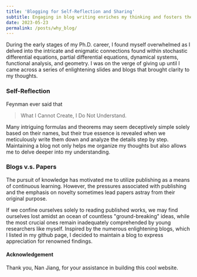 ```yaml
---
title: 'Blogging for Self-Reflection and Sharing'
subtitle: Engaging in blog writing enriches my thinking and fosters the exchange of knowledge.
date: 2023-05-23
permalink: /posts/why_blog/
---
```




During the early stages of my Ph.D. career, I found myself overwhelmed as I delved into the intricate and enigmatic connections found within stochastic differential equations, partial differential equations, dynamical systems, functional analysis, and geometry. I was on the verge of giving up until I came across a series of enlightening slides and blogs that brought clarity to my thoughts. 

<!-- After graduation, I decided to maintain a blog to record my thoughts. I believe writing blogs has a few clear advantages. -->



### Self-Reflection

Feynman ever said that 

> What I Cannot Create, I Do Not Understand.

Many intriguing formulas and theorems may seem deceptively simple solely based on their names, but their true essence is revealed when we meticulously write them down and analyze the details step by step. Maintaining a blog not only helps me organize my thoughts but also allows me to delve deeper into my understanding.

### Blogs v.s. Papers

The pursuit of knowledge has motivated me to utilize publishing as a means of continuous learning. However, the pressures associated with publishing and the emphasis on novelty sometimes lead papers astray from their original purpose.

<!-- : solve problems using appropriate tools or interpretations. The varying interpretations of what is considered "appropriate" ultimately contribute to the overwhelming volume of publications in the world {% cite slowed_science %}. -->


If we confine ourselves solely to reading published works, we may find ourselves lost amidst an ocean of countless "ground-breaking" ideas, while the most crucial ones remain inadequately comprehended by young researchers like myself. Inspired by the numerous enlightening blogs, which I listed in my github page, I decided to maintain a blog to express appreciation for renowned findings. 

<!-- My Blogs may not generate new knowledge, but rather devote to disseminating the seldom-explored paths discovered by others.  -->

<!-- ### Knowledge Sharing

I am not generating new knowledge, but rather devoted to disseminating the seldom-explored paths discovered by others. I believe that valuable pathways deserve acknowledgment from a broader audience through various mediums like textbooks, publications, and blogs. Over the course of China's millennia-long history, countless invaluable customs have been lost simply due to insufficient awareness. -->


#### Acknowledgement

Thank you, Nan Jiang, for your assistance in building this cool website.
